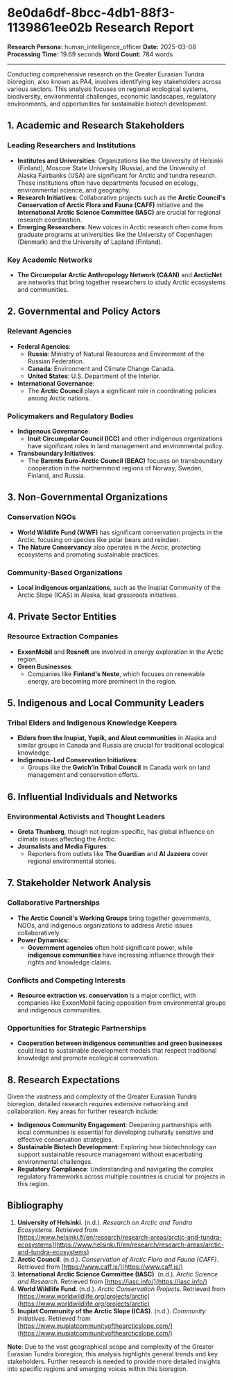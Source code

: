# 8e0da6df-8bcc-4db1-88f3-1139861ee02b Research Report

**Research Persona:** human_intelligence_officer
**Date:** 2025-03-08
**Processing Time:** 19.69 seconds
**Word Count:** 784 words

---

Conducting comprehensive research on the Greater Eurasian Tundra bioregion, also known as PA4, involves identifying key stakeholders across various sectors. This analysis focuses on regional ecological systems, biodiversity, environmental challenges, economic landscapes, regulatory environments, and opportunities for sustainable biotech development.

## 1. Academic and Research Stakeholders

### Leading Researchers and Institutions
- **Institutes and Universities**: Organizations like the University of Helsinki (Finland), Moscow State University (Russia), and the University of Alaska Fairbanks (USA) are significant for Arctic and tundra research. These institutions often have departments focused on ecology, environmental science, and geography.
- **Research Initiatives**: Collaborative projects such as the **Arctic Council's Conservation of Arctic Flora and Fauna (CAFF)** initiative and the **International Arctic Science Committee (IASC)** are crucial for regional research coordination.
- **Emerging Researchers**: New voices in Arctic research often come from graduate programs at universities like the University of Copenhagen (Denmark) and the University of Lapland (Finland).

### Key Academic Networks
- **The Circumpolar Arctic Anthropology Network (CAAN)** and **ArcticNet** are networks that bring together researchers to study Arctic ecosystems and communities.

## 2. Governmental and Policy Actors

### Relevant Agencies
- **Federal Agencies**:
  - **Russia**: Ministry of Natural Resources and Environment of the Russian Federation.
  - **Canada**: Environment and Climate Change Canada.
  - **United States**: U.S. Department of the Interior.
- **International Governance**:
  - The **Arctic Council** plays a significant role in coordinating policies among Arctic nations.

### Policymakers and Regulatory Bodies
- **Indigenous Governance**:
  - **Inuit Circumpolar Council (ICC)** and other indigenous organizations have significant roles in land management and environmental policy.
- **Transboundary Initiatives**:
  - The **Barents Euro-Arctic Council (BEAC)** focuses on transboundary cooperation in the northernmost regions of Norway, Sweden, Finland, and Russia.

## 3. Non-Governmental Organizations

### Conservation NGOs
- **World Wildlife Fund (WWF)** has significant conservation projects in the Arctic, focusing on species like polar bears and reindeer.
- **The Nature Conservancy** also operates in the Arctic, protecting ecosystems and promoting sustainable practices.

### Community-Based Organizations
- **Local indigenous organizations**, such as the Inupiat Community of the Arctic Slope (ICAS) in Alaska, lead grassroots initiatives.

## 4. Private Sector Entities

### Resource Extraction Companies
- **ExxonMobil** and **Rosneft** are involved in energy exploration in the Arctic region.
- **Green Businesses**:
  - Companies like **Finland's Neste**, which focuses on renewable energy, are becoming more prominent in the region.

## 5. Indigenous and Local Community Leaders

### Tribal Elders and Indigenous Knowledge Keepers
- **Elders from the Inupiat, Yupik, and Aleut communities** in Alaska and similar groups in Canada and Russia are crucial for traditional ecological knowledge.
- **Indigenous-Led Conservation Initiatives**:
  - Groups like the **Gwich’in Tribal Council** in Canada work on land management and conservation efforts.

## 6. Influential Individuals and Networks

### Environmental Activists and Thought Leaders
- **Greta Thunberg**, though not region-specific, has global influence on climate issues affecting the Arctic.
- **Journalists and Media Figures**:
  - Reporters from outlets like **The Guardian** and **Al Jazeera** cover regional environmental stories.

## 7. Stakeholder Network Analysis

### Collaborative Partnerships
- **The Arctic Council's Working Groups** bring together governments, NGOs, and indigenous organizations to address Arctic issues collaboratively.
- **Power Dynamics**:
  - **Government agencies** often hold significant power, while **indigenous communities** have increasing influence through their rights and knowledge claims.

### Conflicts and Competing Interests
- **Resource extraction vs. conservation** is a major conflict, with companies like ExxonMobil facing opposition from environmental groups and indigenous communities.

### Opportunities for Strategic Partnerships
- **Cooperation between indigenous communities and green businesses** could lead to sustainable development models that respect traditional knowledge and promote ecological conservation.

## 8. Research Expectations

Given the vastness and complexity of the Greater Eurasian Tundra bioregion, detailed research requires extensive networking and collaboration. Key areas for further research include:

- **Indigenous Community Engagement**: Deepening partnerships with local communities is essential for developing culturally sensitive and effective conservation strategies.
- **Sustainable Biotech Development**: Exploring how biotechnology can support sustainable resource management without exacerbating environmental challenges.
- **Regulatory Compliance**: Understanding and navigating the complex regulatory frameworks across multiple countries is crucial for projects in this region.

## Bibliography

1. **University of Helsinki**. (n.d.). *Research on Arctic and Tundra Ecosystems*. Retrieved from [https://www.helsinki.fi/en/research/research-areas/arctic-and-tundra-ecosystems](https://www.helsinki.fi/en/research/research-areas/arctic-and-tundra-ecosystems)
2. **Arctic Council**. (n.d.). *Conservation of Arctic Flora and Fauna (CAFF)*. Retrieved from [https://www.caff.is/](https://www.caff.is/)
3. **International Arctic Science Committee (IASC)**. (n.d.). *Arctic Science and Research*. Retrieved from [https://iasc.info/](https://iasc.info/)
4. **World Wildlife Fund**. (n.d.). *Arctic Conservation Projects*. Retrieved from [https://www.worldwildlife.org/projects/arctic](https://www.worldwildlife.org/projects/arctic)
5. **Inupiat Community of the Arctic Slope (ICAS)**. (n.d.). *Community Initiatives*. Retrieved from [https://www.inupiatcommunityofthearcticslope.com/](https://www.inupiatcommunityofthearcticslope.com/)

**Note**: Due to the vast geographical scope and complexity of the Greater Eurasian Tundra bioregion, this analysis highlights general trends and key stakeholders. Further research is needed to provide more detailed insights into specific regions and emerging voices within this bioregion.